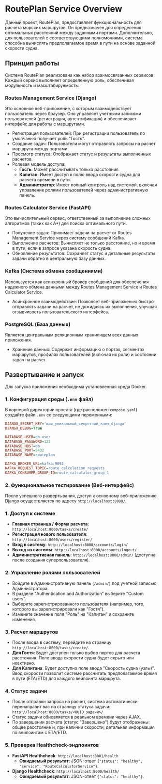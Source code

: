 # RoutePlan Service Overview

Данный проект, RoutePlan, предоставляет функциональность для расчета морских маршрутов. Он предназначен для определения оптимальных расстояний между заданными портами. Дополнительно, для пользователей с соответствующими полномочиями, система способна вычислять предполагаемое время в пути на основе заданной скорости судна.

## Принцип работы

Система RoutePlan реализована как набор взаимосвязанных сервисов. Каждый сервис выполняет определенную роль, обеспечивая модульность и масштабируемость:

### Routes Management Service (Django)

Это основное веб-приложение, с которым взаимодействует пользователь через браузер. Оно управляет учетными записями пользователей (регистрация, аутентификация) и обеспечивает интерфейс для работы с маршрутами.
*   Регистрация пользователей: При регистрации пользователь по умолчанию получает роль "Гость".
*   Создание задач: Пользователи могут отправлять запросы на расчет маршрута между портами.
*   Просмотр статуса: Отображает статус и результаты выполненных расчетов.
*   Ролевая модель доступа:
    *   **Гость**: Может рассчитывать только расстояния.
    *   **Капитан**: Имеет доступ к полю ввода скорости судна для расчета времени в пути.
    *   **Администратор**: Имеет полный контроль над системой, включая управление ролями пользователей через административную панель.

### Routes Calculator Service (FastAPI)

Это вычислительный сервис, ответственный за выполнение сложных алгоритмов (таких как A\*) для поиска оптимального пути.
*   Получение задач: Принимает задачи на расчет от Routes Management Service через систему сообщений Kafka.
*   Выполнение расчетов: Вычисляет не только расстояние, но и время в пути, если в запросе указана скорость судна.
*   Обновление результатов: Сохраняет статус и детальные результаты задачи обратно в центральную базу данных.

### Kafka (Система обмена сообщениями)

Используется как асинхронный брокер сообщений для обеспечения надежного обмена данными между Routes Management Service и Routes Calculator Service.
*   Асинхронное взаимодействие: Позволяет веб-приложению быстро отправлять задачи на расчет, не дожидаясь их выполнения, улучшая отзывчивость пользовательского интерфейса.

### PostgreSQL (База данных)

Является центральным реляционным хранилищем всех данных приложения.
*   Хранение данных: Содержит информацию о портах, сегментах маршрутов, профилях пользователей (включая их роли) и состоянии задач на расчет.


## Развертывание и запуск

Для запуска приложения необходима установленная среда Docker.

### 1. Конфигурация среды (`.env` файл)

В корневой директории проекта (где расположен `compose.yaml`) создайте файл `.env` со следующими переменными:

```ini
DJANGO_SECRET_KEY='ваш_уникальный_секретный_ключ_django'
DJANGO_DEBUG=True

DATABASE_USER=db_user
DATABASE_PASSWORD=123
DATABASE_HOST=db
DATABASE_PORT=5432
DATABASE_NAME=routeplan

KAFKA_BROKER_URL=kafka:9092
KAFKA_REQUEST_TOPIC=route_calculation_requests
KAFKA_CONSUMER_GROUP_ID=route_calculator_group_1
```




### 2. Функциональное тестирование (Веб-интерфейс)

После успешного развертывания, доступ к основному веб-приложению Django осуществляется по адресу `http://localhost:8000/`.

### 1. Доступ к системе

*   **Главная страница / Форма расчета**: `http://localhost:8000/tasks/create/`
*   **Регистрация нового пользователя**: `http://localhost:8000/users/register/`
*   **Вход в систему**: `http://localhost:8000/accounts/login/`
*   **Выход из системы**: `http://localhost:8000/accounts/logout/`
*   **Административная панель**: `http://localhost:8000/admin/` (доступна после создания суперпользователя).

### 2. Управление ролями пользователей

*   Войдите в Административную панель (`/admin/`) под учетной записью Администратора.
*   В разделе "Authentication and Authorization" выберите "Custom users".
*   Выберите зарегистрированного пользователя (например, того, которого вы зарегистрировали как "Гостя").
*   Измените значение поля "Роль" на "Капитан" и сохраните изменения.

### 3. Расчет маршрутов

*   После входа в систему, перейдите на страницу `http://localhost:8000/tasks/create/`.
*   **Для Гостя**: Будет доступен только выбор портов для расчета расстояния. Поле ввода скорости судна будет скрыто или неактивно.
*   **Для Капитана**: Будет доступно поле ввода "Скорость судна (узлы)". Ввод скорости позволит системе рассчитать предполагаемое время в пути (ETA/ETD) для каждого вейпоинта маршрута.

### 4. Статус задачи

*   После отправки запроса на расчет, система автоматически перенаправит вас на страницу статуса задачи: `http://localhost:8000/tasks/<UUID_задачи>/`
*   Статус задачи обновляется в реальном времени через AJAX.
*   По завершении расчета (статус "Завершено") будут отображены: общее расстояние и, при наличии скорости, детальная информация по вейпоинтам с ETA/ETD.

### 5. Проверка Healthcheck-эндпоинтов

*   **FastAPI Healthcheck**: `http://localhost:8001/health`
    *   **Ожидаемый результат**: JSON-ответ `{"status": "healthy", "service": "RouteCalculatorService"}`.
*   **Django Healthcheck**: `http://localhost:8000/health/`
    *   **Ожидаемый результат**: JSON-ответ `{"status": "healthy"}`.

